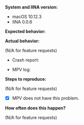 **System and IINA version:**

- macOS 10.12.3
- IINA 0.0.6

**Expected behavior:**



**Actual behavior:**

(N/A for feature requests)

<!-- If it crashes, please upload the report (you can also find them in Console.app) -->
- Crash report:
<!-- Please provide mpv log if possible (you can enable logging in Preference>Advanced) -->
- MPV log:

**Steps to reproduce:**

(N/A for feature requests)

<!-- If it's related to playback, please check whether mpv having the same problem. If so, it might be mpv's problem. -->
- [x] MPV does not have this problem.

**How often does this happen?**

(N/A for feature requests)
